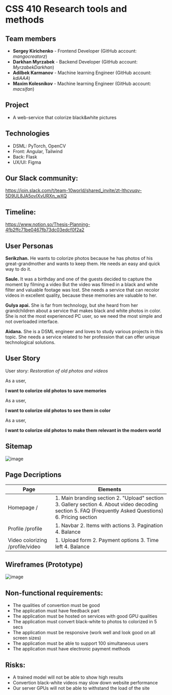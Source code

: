 # CSS 410 Research tools and methods
## Team members
+ **Sergey Kirichenko** - Frontend Developer (GitHub account: *mangocreatorz*)
+ **Darkhan Myrzabek** - Backend Developer (GitHub account: *MyrzabekDarkhan*)
+ **Adilbek Karmanov** - Machine learning Engineer (GitHub account: *kdiAAA*)
+ **Maxim Kolesnikov** -  Machine learning Engineer (GitHub account: *macsifan*)

## Project
- A web-service that colorize black&white pictures

## Technologies
- DSML: PyTorch, OpenCV
- Front: Angular, Tailwind
- Back: Flask
- UX/UI: Figma

## Our Slack community:
https://join.slack.com/t/team-10world/shared_invite/zt-lthcvuqv-5D9UL8JA5ovIXvURXn_wXQ

## Timeline:
https://www.notion.so/Thesis-Planning-4fb2ffc71be0467fb73dc03edcf0f2a2


## User Personas

**Serikzhan.** He wants to colorize photos because he has photos of his great-grandmother and wants to keep them. He needs an easy and quick way to do it.

**Saule.** It was a birthday and one of the guests decided to capture the moment by filming a video But the video was filmed in a black and white filter and valuable footage was lost. She needs a service that can recolor videos in excellent quality, because these memories are valuable to her.

**Gulya apai.** She is far from technology, but she heard from her grandchildren about a service that makes black and white photos in color. She is not the most experienced PC user, so we need the most simple and not overloaded interface.

**Aidana.** She is a DSML engineer and loves to study various projects in this topic. She needs a service related to her profession that can offer unique technological solutions.


## User Story

User story: *Restoration of old photos and videos*

As a user, 

**I want to colorize old photos to save memories**

As a user,

**I want to colorize old photos to see them in color**

As a user, 

**I want to colorize old photos to make them relevant in the modern world**


## Sitemap

<img src="https://i.ibb.co/vQvnnCG/image.png" alt="image" border="0">


## Page Decriptions

| Page                            | Elements                                                                                                                                               |
|---------------------------------|--------------------------------------------------------------------------------------------------------------------------------------------------------|
| Homepage /                      | 1. Main branding section 2. "Upload" section 3. Gallery section 4. About video decoding section 5. FAQ (Frequently Asked Questions) 6. Pricing section |
| Profile /profile                | 1. Navbar 2. Items with actions 3. Pagination 4. Balance                                                                                               |
| Video colorizing /profile/video | 1. Upload form 2. Payment options 3. Time left 4. Balance                                                                                              |

## Wireframes (Prototype)

<img src="https://i.ibb.co/C1RwRGB/image.png" alt="image" border="0">

## Non-functional requirements:
- The qualities of convertion must be good
- The application must have feedback part
- The application must be hosted on services with good GPU qualities
- The application must convert black-white to photos to colorized in 5 secs
- The application must be responsive (work well and look good on all screen sizes)
- The application must be able to support 100 simultaneous users
- The application must have electronic payment methods

## Risks:
- A trained model will not be able to show high results
- Convertion black-white videos may slow down website performance
- Our server GPUs will not be able to withstand the load of the site





